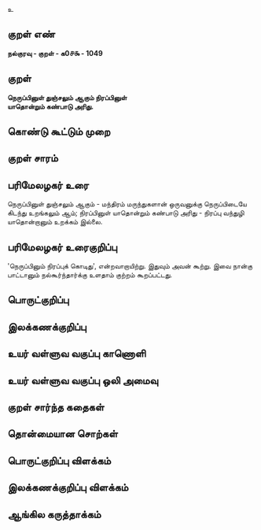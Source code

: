உ

## குறள் எண் 

**நல்குரவு - குறள் - க0௪௯ - 1049**

## குறள் 

**நெருப்பினுள் துஞ்சலும் ஆகும் நிரப்பினுள்  
யாதொன்றும் கண்பாடு அரிது.**

## கொண்டு கூட்டும் முறை


## குறள் சாரம் 


## பரிமேலழகர் உரை

நெருப்பினுள் துஞ்சலும் ஆகும் - மந்திரம் மருந்துகளான் ஒருவனுக்கு நெருப்பிடையே கிடந்து உறங்கலும் ஆம்; நிரப்பினுள் யாதொன்றும் கண்பாடு அரிது - நிரப்பு வந்துழி யாதொன்றானும் உறக்கம் இல்லை.

## பரிமேலழகர் உரைகுறிப்பு   

'நெருப்பினும் நிரப்புக் கொடிது', என்றவாறாயிற்று. இதுவும் அவன் கூற்று. இவை நான்கு பாட்டானும் நல்கூர்ந்தார்க்கு உளதாம் குற்றம் கூறப்பட்டது.

## பொருட்குறிப்பு 


## இலக்கணக்குறிப்பு  


## உயர் வள்ளுவ வகுப்பு காணொளி


## உயர் வள்ளுவ வகுப்பு ஒலி அமைவு 

 
## குறள் சார்ந்த கதைகள் 


## தொன்மையான சொற்கள்


## பொருட்குறிப்பு விளக்கம்


## இலக்கணக்குறிப்பு விளக்கம்


## ஆங்கில கருத்தாக்கம் 


